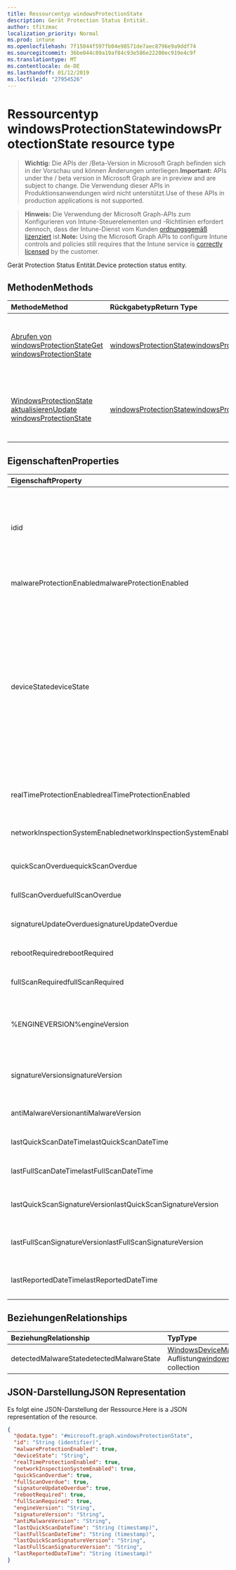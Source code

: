 ```yaml
---
title: Ressourcentyp windowsProtectionState
description: Gerät Protection Status Entität.
author: tfitzmac
localization_priority: Normal
ms.prod: intune
ms.openlocfilehash: 7f15044f597fb04e98571de7aec8796e9a9ddf74
ms.sourcegitcommit: 36be044c89a19af84c93e586e22200ec919e4c9f
ms.translationtype: MT
ms.contentlocale: de-DE
ms.lasthandoff: 01/12/2019
ms.locfileid: "27954526"
---
```

# <a name="windowsprotectionstate-resource-type"></a><span data-ttu-id="4ba82-103">Ressourcentyp windowsProtectionState</span><span class="sxs-lookup"><span data-stu-id="4ba82-103">windowsProtectionState resource type</span></span>

> <span data-ttu-id="4ba82-104">**Wichtig:** Die APIs der /Beta-Version in Microsoft Graph befinden sich in der Vorschau und können Änderungen unterliegen.</span><span class="sxs-lookup"><span data-stu-id="4ba82-104">**Important:** APIs under the / beta version in Microsoft Graph are in preview and are subject to change.</span></span> <span data-ttu-id="4ba82-105">Die Verwendung dieser APIs in Produktionsanwendungen wird nicht unterstützt.</span><span class="sxs-lookup"><span data-stu-id="4ba82-105">Use of these APIs in production applications is not supported.</span></span>

> <span data-ttu-id="4ba82-106">**Hinweis:** Die Verwendung der Microsoft Graph-APIs zum Konfigurieren von Intune-Steuerelementen und -Richtlinien erfordert dennoch, dass der Intune-Dienst vom Kunden [ordnungsgemäß lizenziert](https://go.microsoft.com/fwlink/?linkid=839381) ist.</span><span class="sxs-lookup"><span data-stu-id="4ba82-106">**Note:** Using the Microsoft Graph APIs to configure Intune controls and policies still requires that the Intune service is [correctly licensed](https://go.microsoft.com/fwlink/?linkid=839381) by the customer.</span></span>

<span data-ttu-id="4ba82-107">Gerät Protection Status Entität.</span><span class="sxs-lookup"><span data-stu-id="4ba82-107">Device protection status entity.</span></span>
## <a name="methods"></a><span data-ttu-id="4ba82-108">Methoden</span><span class="sxs-lookup"><span data-stu-id="4ba82-108">Methods</span></span>
|<span data-ttu-id="4ba82-109">Methode</span><span class="sxs-lookup"><span data-stu-id="4ba82-109">Method</span></span>|<span data-ttu-id="4ba82-110">Rückgabetyp</span><span class="sxs-lookup"><span data-stu-id="4ba82-110">Return Type</span></span>|<span data-ttu-id="4ba82-111">Beschreibung</span><span class="sxs-lookup"><span data-stu-id="4ba82-111">Description</span></span>|
|:---|:---|:---|
|[<span data-ttu-id="4ba82-112">Abrufen von windowsProtectionState</span><span class="sxs-lookup"><span data-stu-id="4ba82-112">Get windowsProtectionState</span></span>](../api/intune-devices-windowsprotectionstate-get.md)|[<span data-ttu-id="4ba82-113">windowsProtectionState</span><span class="sxs-lookup"><span data-stu-id="4ba82-113">windowsProtectionState</span></span>](../resources/intune-devices-windowsprotectionstate.md)|<span data-ttu-id="4ba82-114">Lesen Sie Eigenschaften und Beziehungen des [WindowsProtectionState](../resources/intune-devices-windowsprotectionstate.md) -Objekts.</span><span class="sxs-lookup"><span data-stu-id="4ba82-114">Read properties and relationships of the [windowsProtectionState](../resources/intune-devices-windowsprotectionstate.md) object.</span></span>|
|[<span data-ttu-id="4ba82-115">WindowsProtectionState aktualisieren</span><span class="sxs-lookup"><span data-stu-id="4ba82-115">Update windowsProtectionState</span></span>](../api/intune-devices-windowsprotectionstate-update.md)|[<span data-ttu-id="4ba82-116">windowsProtectionState</span><span class="sxs-lookup"><span data-stu-id="4ba82-116">windowsProtectionState</span></span>](../resources/intune-devices-windowsprotectionstate.md)|<span data-ttu-id="4ba82-117">Aktualisieren Sie die Eigenschaften eines [WindowsProtectionState](../resources/intune-devices-windowsprotectionstate.md) -Objekts.</span><span class="sxs-lookup"><span data-stu-id="4ba82-117">Update the properties of a [windowsProtectionState](../resources/intune-devices-windowsprotectionstate.md) object.</span></span>|

## <a name="properties"></a><span data-ttu-id="4ba82-118">Eigenschaften</span><span class="sxs-lookup"><span data-stu-id="4ba82-118">Properties</span></span>
|<span data-ttu-id="4ba82-119">Eigenschaft</span><span class="sxs-lookup"><span data-stu-id="4ba82-119">Property</span></span>|<span data-ttu-id="4ba82-120">Typ</span><span class="sxs-lookup"><span data-stu-id="4ba82-120">Type</span></span>|<span data-ttu-id="4ba82-121">Beschreibung</span><span class="sxs-lookup"><span data-stu-id="4ba82-121">Description</span></span>|
|:---|:---|:---|
|<span data-ttu-id="4ba82-122">id</span><span class="sxs-lookup"><span data-stu-id="4ba82-122">id</span></span>|<span data-ttu-id="4ba82-123">Zeichenfolge</span><span class="sxs-lookup"><span data-stu-id="4ba82-123">String</span></span>|<span data-ttu-id="4ba82-124">Der eindeutige Bezeichner für das Gerät Protection Status-Objekt.</span><span class="sxs-lookup"><span data-stu-id="4ba82-124">The unique Identifier for the device protection status object.</span></span> <span data-ttu-id="4ba82-125">Dies ist die Geräte-Id des Geräts</span><span class="sxs-lookup"><span data-stu-id="4ba82-125">This is device id of the device</span></span>|
|<span data-ttu-id="4ba82-126">malwareProtectionEnabled</span><span class="sxs-lookup"><span data-stu-id="4ba82-126">malwareProtectionEnabled</span></span>|<span data-ttu-id="4ba82-127">Boolescher Wert</span><span class="sxs-lookup"><span data-stu-id="4ba82-127">Boolean</span></span>|<span data-ttu-id="4ba82-128">Anti-Malware ist oder nicht aktiviert</span><span class="sxs-lookup"><span data-stu-id="4ba82-128">Anti malware is enabled or not</span></span>|
|<span data-ttu-id="4ba82-129">deviceState</span><span class="sxs-lookup"><span data-stu-id="4ba82-129">deviceState</span></span>|[<span data-ttu-id="4ba82-130">windowsDeviceHealthState</span><span class="sxs-lookup"><span data-stu-id="4ba82-130">windowsDeviceHealthState</span></span>](../resources/intune-devices-windowsdevicehealthstate.md)|<span data-ttu-id="4ba82-131">Zustand des Computers (wie bereinigen oder ausstehende vollständigen Scan oder Ausstehender Neustart usw.).</span><span class="sxs-lookup"><span data-stu-id="4ba82-131">Computer's state (like clean or pending full scan or pending reboot etc).</span></span> <span data-ttu-id="4ba82-132">Mögliche Werte sind: `clean`, `fullScanPending`, `rebootPending`, `manualStepsPending`, `offlineScanPending` und `critical`.</span><span class="sxs-lookup"><span data-stu-id="4ba82-132">Possible values are: `clean`, `fullScanPending`, `rebootPending`, `manualStepsPending`, `offlineScanPending`, `critical`.</span></span>|
|<span data-ttu-id="4ba82-133">realTimeProtectionEnabled</span><span class="sxs-lookup"><span data-stu-id="4ba82-133">realTimeProtectionEnabled</span></span>|<span data-ttu-id="4ba82-134">Boolescher Wert</span><span class="sxs-lookup"><span data-stu-id="4ba82-134">Boolean</span></span>|<span data-ttu-id="4ba82-135">Echtzeit-Schutz ist oder nicht aktiviert?</span><span class="sxs-lookup"><span data-stu-id="4ba82-135">Real time protection is enabled or not?</span></span>|
|<span data-ttu-id="4ba82-136">networkInspectionSystemEnabled</span><span class="sxs-lookup"><span data-stu-id="4ba82-136">networkInspectionSystemEnabled</span></span>|<span data-ttu-id="4ba82-137">Boolescher Wert</span><span class="sxs-lookup"><span data-stu-id="4ba82-137">Boolean</span></span>|<span data-ttu-id="4ba82-138">Netzwerk-Prüfung System aktiviert ist oder nicht?</span><span class="sxs-lookup"><span data-stu-id="4ba82-138">Network inspection system enabled or not?</span></span>|
|<span data-ttu-id="4ba82-139">quickScanOverdue</span><span class="sxs-lookup"><span data-stu-id="4ba82-139">quickScanOverdue</span></span>|<span data-ttu-id="4ba82-140">Boolescher Wert</span><span class="sxs-lookup"><span data-stu-id="4ba82-140">Boolean</span></span>|<span data-ttu-id="4ba82-141">Quick scan überfällige oder nicht?</span><span class="sxs-lookup"><span data-stu-id="4ba82-141">Quick scan overdue or not?</span></span>|
|<span data-ttu-id="4ba82-142">fullScanOverdue</span><span class="sxs-lookup"><span data-stu-id="4ba82-142">fullScanOverdue</span></span>|<span data-ttu-id="4ba82-143">Boolescher Wert</span><span class="sxs-lookup"><span data-stu-id="4ba82-143">Boolean</span></span>|<span data-ttu-id="4ba82-144">Des vollständigen Scan überfällige oder nicht?</span><span class="sxs-lookup"><span data-stu-id="4ba82-144">Full scan overdue or not?</span></span>|
|<span data-ttu-id="4ba82-145">signatureUpdateOverdue</span><span class="sxs-lookup"><span data-stu-id="4ba82-145">signatureUpdateOverdue</span></span>|<span data-ttu-id="4ba82-146">Boolescher Wert</span><span class="sxs-lookup"><span data-stu-id="4ba82-146">Boolean</span></span>|<span data-ttu-id="4ba82-147">Signatur veraltet oder nicht?</span><span class="sxs-lookup"><span data-stu-id="4ba82-147">Signature out of date or not?</span></span>|
|<span data-ttu-id="4ba82-148">rebootRequired</span><span class="sxs-lookup"><span data-stu-id="4ba82-148">rebootRequired</span></span>|<span data-ttu-id="4ba82-149">Boolescher Wert</span><span class="sxs-lookup"><span data-stu-id="4ba82-149">Boolean</span></span>|<span data-ttu-id="4ba82-150">Neustart erforderlich oder nicht?</span><span class="sxs-lookup"><span data-stu-id="4ba82-150">Reboot required or not?</span></span>|
|<span data-ttu-id="4ba82-151">fullScanRequired</span><span class="sxs-lookup"><span data-stu-id="4ba82-151">fullScanRequired</span></span>|<span data-ttu-id="4ba82-152">Boolescher Wert</span><span class="sxs-lookup"><span data-stu-id="4ba82-152">Boolean</span></span>|<span data-ttu-id="4ba82-153">Vollständigen Scan erforderlich oder nicht?</span><span class="sxs-lookup"><span data-stu-id="4ba82-153">Full scan required or not?</span></span>|
|<span data-ttu-id="4ba82-154">%ENGINEVERSION%</span><span class="sxs-lookup"><span data-stu-id="4ba82-154">engineVersion</span></span>|<span data-ttu-id="4ba82-155">Zeichenfolge</span><span class="sxs-lookup"><span data-stu-id="4ba82-155">String</span></span>|<span data-ttu-id="4ba82-156">Aktuelle Endpoint Protection Datenbankmodul, version</span><span class="sxs-lookup"><span data-stu-id="4ba82-156">Current endpoint protection engine's version</span></span>|
|<span data-ttu-id="4ba82-157">signatureVersion</span><span class="sxs-lookup"><span data-stu-id="4ba82-157">signatureVersion</span></span>|<span data-ttu-id="4ba82-158">Zeichenfolge</span><span class="sxs-lookup"><span data-stu-id="4ba82-158">String</span></span>|<span data-ttu-id="4ba82-159">Aktuelle Version der Malware-Definitionen</span><span class="sxs-lookup"><span data-stu-id="4ba82-159">Current malware definitions version</span></span>|
|<span data-ttu-id="4ba82-160">antiMalwareVersion</span><span class="sxs-lookup"><span data-stu-id="4ba82-160">antiMalwareVersion</span></span>|<span data-ttu-id="4ba82-161">Zeichenfolge</span><span class="sxs-lookup"><span data-stu-id="4ba82-161">String</span></span>|<span data-ttu-id="4ba82-162">Aktuelle anti-Malware-version</span><span class="sxs-lookup"><span data-stu-id="4ba82-162">Current anti malware version</span></span>|
|<span data-ttu-id="4ba82-163">lastQuickScanDateTime</span><span class="sxs-lookup"><span data-stu-id="4ba82-163">lastQuickScanDateTime</span></span>|<span data-ttu-id="4ba82-164">DateTimeOffset</span><span class="sxs-lookup"><span data-stu-id="4ba82-164">DateTimeOffset</span></span>|<span data-ttu-id="4ba82-165">Letzte schnell-Scan datetime</span><span class="sxs-lookup"><span data-stu-id="4ba82-165">Last quick scan datetime</span></span>|
|<span data-ttu-id="4ba82-166">lastFullScanDateTime</span><span class="sxs-lookup"><span data-stu-id="4ba82-166">lastFullScanDateTime</span></span>|<span data-ttu-id="4ba82-167">DateTimeOffset</span><span class="sxs-lookup"><span data-stu-id="4ba82-167">DateTimeOffset</span></span>|<span data-ttu-id="4ba82-168">Letzte schnell-Scan datetime</span><span class="sxs-lookup"><span data-stu-id="4ba82-168">Last quick scan datetime</span></span>|
|<span data-ttu-id="4ba82-169">lastQuickScanSignatureVersion</span><span class="sxs-lookup"><span data-stu-id="4ba82-169">lastQuickScanSignatureVersion</span></span>|<span data-ttu-id="4ba82-170">Zeichenfolge</span><span class="sxs-lookup"><span data-stu-id="4ba82-170">String</span></span>|<span data-ttu-id="4ba82-171">Letzte schnell-Scan Signatur-version</span><span class="sxs-lookup"><span data-stu-id="4ba82-171">Last quick scan signature version</span></span>|
|<span data-ttu-id="4ba82-172">lastFullScanSignatureVersion</span><span class="sxs-lookup"><span data-stu-id="4ba82-172">lastFullScanSignatureVersion</span></span>|<span data-ttu-id="4ba82-173">Zeichenfolge</span><span class="sxs-lookup"><span data-stu-id="4ba82-173">String</span></span>|<span data-ttu-id="4ba82-174">Letzte vollständige Überprüfung Signatur-version</span><span class="sxs-lookup"><span data-stu-id="4ba82-174">Last full scan signature version</span></span>|
|<span data-ttu-id="4ba82-175">lastReportedDateTime</span><span class="sxs-lookup"><span data-stu-id="4ba82-175">lastReportedDateTime</span></span>|<span data-ttu-id="4ba82-176">DateTimeOffset</span><span class="sxs-lookup"><span data-stu-id="4ba82-176">DateTimeOffset</span></span>|<span data-ttu-id="4ba82-177">Letzte Gerät Integritätsstatus gemeldet Zeit</span><span class="sxs-lookup"><span data-stu-id="4ba82-177">Last device health status reported time</span></span>|

## <a name="relationships"></a><span data-ttu-id="4ba82-178">Beziehungen</span><span class="sxs-lookup"><span data-stu-id="4ba82-178">Relationships</span></span>
|<span data-ttu-id="4ba82-179">Beziehung</span><span class="sxs-lookup"><span data-stu-id="4ba82-179">Relationship</span></span>|<span data-ttu-id="4ba82-180">Typ</span><span class="sxs-lookup"><span data-stu-id="4ba82-180">Type</span></span>|<span data-ttu-id="4ba82-181">Beschreibung</span><span class="sxs-lookup"><span data-stu-id="4ba82-181">Description</span></span>|
|:---|:---|:---|
|<span data-ttu-id="4ba82-182">detectedMalwareState</span><span class="sxs-lookup"><span data-stu-id="4ba82-182">detectedMalwareState</span></span>|<span data-ttu-id="4ba82-183">[WindowsDeviceMalwareState](../resources/intune-devices-windowsdevicemalwarestate.md) -Auflistung</span><span class="sxs-lookup"><span data-stu-id="4ba82-183">[windowsDeviceMalwareState](../resources/intune-devices-windowsdevicemalwarestate.md) collection</span></span>|<span data-ttu-id="4ba82-184">Liste der Geräte Schadsoftware</span><span class="sxs-lookup"><span data-stu-id="4ba82-184">Device malware list</span></span>|

## <a name="json-representation"></a><span data-ttu-id="4ba82-185">JSON-Darstellung</span><span class="sxs-lookup"><span data-stu-id="4ba82-185">JSON Representation</span></span>
<span data-ttu-id="4ba82-186">Es folgt eine JSON-Darstellung der Ressource.</span><span class="sxs-lookup"><span data-stu-id="4ba82-186">Here is a JSON representation of the resource.</span></span>
<!-- {
  "blockType": "resource",
  "keyProperty": "id",
  "@odata.type": "microsoft.graph.windowsProtectionState"
}
-->
``` json
{
  "@odata.type": "#microsoft.graph.windowsProtectionState",
  "id": "String (identifier)",
  "malwareProtectionEnabled": true,
  "deviceState": "String",
  "realTimeProtectionEnabled": true,
  "networkInspectionSystemEnabled": true,
  "quickScanOverdue": true,
  "fullScanOverdue": true,
  "signatureUpdateOverdue": true,
  "rebootRequired": true,
  "fullScanRequired": true,
  "engineVersion": "String",
  "signatureVersion": "String",
  "antiMalwareVersion": "String",
  "lastQuickScanDateTime": "String (timestamp)",
  "lastFullScanDateTime": "String (timestamp)",
  "lastQuickScanSignatureVersion": "String",
  "lastFullScanSignatureVersion": "String",
  "lastReportedDateTime": "String (timestamp)"
}
```





